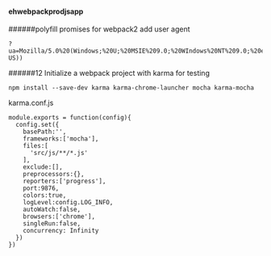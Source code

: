 #### ehwebpackprodjsapp
######polyfill promises for webpack2
add user agent
```
?ua=Mozilla/5.0%20(Windows;%20U;%20MSIE%209.0;%20WIndows%20NT%209.0;%20en-US))
```

######12 Initialize a webpack project with karma for testing
```
npm install --save-dev karma karma-chrome-launcher mocha karma-mocha
```
karma.conf.js
```
module.exports = function(config){
  config.set({
    basePath:'',
    frameworks:['mocha'],
    files:[
      'src/js/**/*.js'
    ],
    exclude:[],
    preprocessors:{},
    reporters:['progress'],
    port:9876,
    colors:true,
    logLevel:config.LOG_INFO,
    autoWatch:false,
    browsers:['chrome'],
    singleRun:false,
    concurrency: Infinity
  })
})
```
